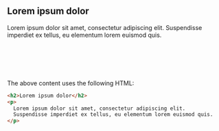 <div>
  <h2>Lorem ipsum dolor</h2>
  <p>
    Lorem ipsum dolor sit amet, consectetur adipiscing elit. Suspendisse imperdiet ex tellus, eu elementum lorem euismod quis.
  </p>
</div>

<br>
<br>
<br>
<br>

The above content uses the following HTML:

```html
<h2>Lorem ipsum dolor</h2>
<p>
  Lorem ipsum dolor sit amet, consectetur adipiscing elit. 
  Suspendisse imperdiet ex tellus, eu elementum lorem euismod quis.
</p>
```